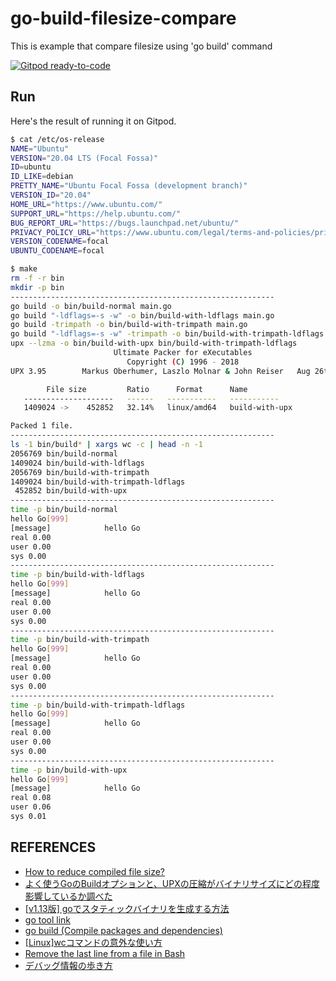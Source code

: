# go-build-filesize-compare
This is example that compare filesize using 'go build' command

[![Gitpod ready-to-code](https://img.shields.io/badge/Gitpod-ready--to--code-blue?logo=gitpod)](https://gitpod.io/#https://github.com/devlights/go-build-filesize-compare)

## Run

Here's the result of running it on Gitpod.

```sh
$ cat /etc/os-release
NAME="Ubuntu"
VERSION="20.04 LTS (Focal Fossa)"
ID=ubuntu
ID_LIKE=debian
PRETTY_NAME="Ubuntu Focal Fossa (development branch)"
VERSION_ID="20.04"
HOME_URL="https://www.ubuntu.com/"
SUPPORT_URL="https://help.ubuntu.com/"
BUG_REPORT_URL="https://bugs.launchpad.net/ubuntu/"
PRIVACY_POLICY_URL="https://www.ubuntu.com/legal/terms-and-policies/privacy-policy"
VERSION_CODENAME=focal
UBUNTU_CODENAME=focal
```

```sh
$ make
rm -f -r bin
mkdir -p bin
-----------------------------------------------------------
go build -o bin/build-normal main.go
go build "-ldflags=-s -w" -o bin/build-with-ldflags main.go
go build -trimpath -o bin/build-with-trimpath main.go
go build "-ldflags=-s -w" -trimpath -o bin/build-with-trimpath-ldflags main.go
upx --lzma -o bin/build-with-upx bin/build-with-trimpath-ldflags
                       Ultimate Packer for eXecutables
                          Copyright (C) 1996 - 2018
UPX 3.95        Markus Oberhumer, Laszlo Molnar & John Reiser   Aug 26th 2018

        File size         Ratio      Format      Name
   --------------------   ------   -----------   -----------
   1409024 ->    452852   32.14%   linux/amd64   build-with-upx                

Packed 1 file.
-----------------------------------------------------------
ls -1 bin/build* | xargs wc -c | head -n -1
2056769 bin/build-normal
1409024 bin/build-with-ldflags
2056769 bin/build-with-trimpath
1409024 bin/build-with-trimpath-ldflags
 452852 bin/build-with-upx
-----------------------------------------------------------
time -p bin/build-normal
hello Go[999]
[message]            hello Go
real 0.00
user 0.00
sys 0.00
-----------------------------------------------------------
time -p bin/build-with-ldflags
hello Go[999]
[message]            hello Go
real 0.00
user 0.00
sys 0.00
-----------------------------------------------------------
time -p bin/build-with-trimpath
hello Go[999]
[message]            hello Go
real 0.00
user 0.00
sys 0.00
-----------------------------------------------------------
time -p bin/build-with-trimpath-ldflags
hello Go[999]
[message]            hello Go
real 0.00
user 0.00
sys 0.00
-----------------------------------------------------------
time -p bin/build-with-upx
hello Go[999]
[message]            hello Go
real 0.08
user 0.06
sys 0.01
```

## REFERENCES

- [How to reduce compiled file size?](https://stackoverflow.com/questions/3861634/how-to-reduce-compiled-file-size)
- [よく使うGoのBuildオプションと、UPXの圧縮がバイナリサイズにどの程度影響しているか調べた](https://qiita.com/laqiiz/items/80c103e719346f398b37)
- [[v1.13版] goでスタティックバイナリを生成する方法](https://iguchitomokatsu.com/posts/how-to-make-static-binary-of-golang/)
- [go tool link](https://golang.org/cmd/link/)
- [go build (Compile packages and dependencies)](https://golang.org/cmd/go/#hdr-Compile_packages_and_dependencies)
- [[Linux]wcコマンドの意外な使い方](https://cammy.co.jp/technical/2016/09/29/linuxwc%E3%82%B3%E3%83%9E%E3%83%B3%E3%83%89%E3%81%AE%E4%BB%A5%E5%A4%96%E3%81%AA%E4%BD%BF%E3%81%84%E6%96%B9/)
- [Remove the last line from a file in Bash](https://stackoverflow.com/questions/4881930/remove-the-last-line-from-a-file-in-bash)
- [デバッグ情報の歩き方](https://qiita.com/mhiramat/items/8df17f5113434e93ff0c)
